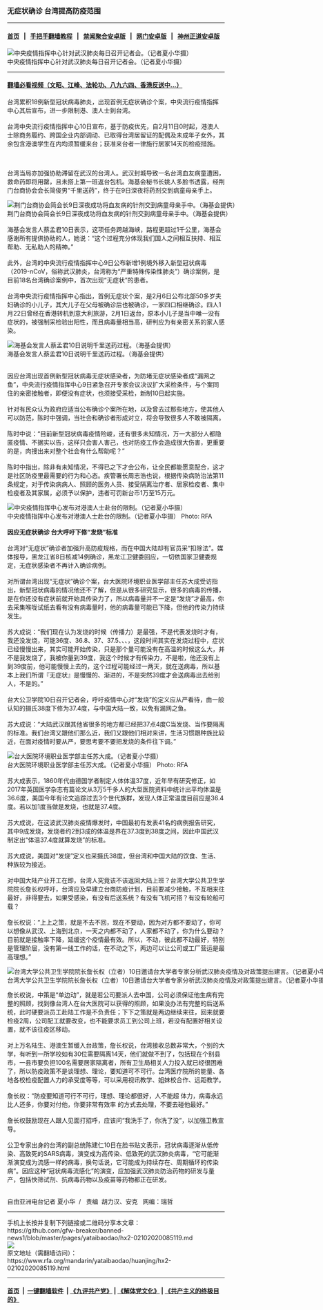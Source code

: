 ### 无症状确诊 台湾提高防疫范围 
------------------------

#### [首页](https://github.com/gfw-breaker/banned-news1/blob/master/README.md) &nbsp;&nbsp;|&nbsp;&nbsp; [手把手翻墙教程](https://github.com/gfw-breaker/guides/wiki) &nbsp;&nbsp;|&nbsp;&nbsp; [禁闻聚合安卓版](https://github.com/gfw-breaker/bn-android) &nbsp;&nbsp;|&nbsp;&nbsp; [网门安卓版](https://github.com/oGate2/oGate) &nbsp;&nbsp;|&nbsp;&nbsp; [神州正道安卓版](https://github.com/SzzdOgate/update) 



<div id="headerimg">
 <img alt="中央疫情指挥中心针对武汉肺炎每日召开记者会。（记者夏小华摄）" src="https://www.rfa.org/mandarin/yataibaodao/huanjing/hx2-02102020085119.html/4e09.jpeg/@@images/674cf641-73a4-4070-9959-9c9950bae55b.jpeg" title="中央疫情指挥中心针对武汉肺炎每日召开记者会。（记者夏小华摄）"/>
 <div id="headerimgcontents">
  <div id="headerimgcaption">
   <span>
    中央疫情指挥中心针对武汉肺炎每日召开记者会。（记者夏小华摄）
   </span>
   <!-- zoomattribute -->
  </div>
  <!-- headerimgcaption -->
 </div>
 <!-- headerimagecontents -->
</div>

<hr/>


#### [翻墙必看视频（文昭、江峰、法轮功、八九六四、香港反送中...）](https://github.com/gfw-breaker/banned-news1/blob/master/pages/link3.md)

<div id="storytext">
 <div>
  <div class="slot_header">
  </div>
 </div>
 <p>
  台湾累积18例新型冠状病毒肺炎，出现首例无症状确诊个案，中央流行疫情指挥中心其后宣布，进一步限制港、澳人士到台湾。
  <br/>
  <br/>
  台湾中央流行疫情指挥中心10日宣布，基于防疫优先，自2月11日0时起，港澳人士除商务履约、跨国企业内部调动、已取得台湾居留证的配偶及未成年子女外，其余包含港澳学生在内均须暂缓来台；获准来台者一律施行居家14天的检疫措施。
 </p>
 <p>
 </p>
 <p>
  <br/>
  <br/>
  台湾当局亦加强协助滞留在武汉的台湾人。武汉封城导致一名台湾血友病童遭困，救命药即将用罄，且未搭上第一班返台包机。海基会秘书长姚人多脸书透露，经荆门台商协会会长简俊男“千里送药”，终于在9日深夜将药剂交到病童母亲手上。
 </p>
 <p>
 </p>
 <p>
  <div class="image-inline captioned" style="width:960px;">
   <div style="width:960px;">
    <img alt="荆门台商协会简会长9日深夜成功将血友病的针剂交到病童母亲手中。（海基会提供）" src="https://www.rfa.org/mandarin/yataibaodao/huanjing/hx2-02102020085119.html/516d884053cb75c5.jpg" title="荆门台商协会简会长9日深夜成功将血友病的针剂交到病童母亲手中。（海基会提供）"/>
   </div>
   <div class="image-caption">
    <span style="width:960px;">
     荆门台商协会简会长9日深夜成功将血友病的针剂交到病童母亲手中。（海基会提供）
    </span>
    <span class="copyright">
    </span>
   </div>
  </div>
  <br/>
  海基会发言人蔡孟君10日表示，这项任务跨越海峡，路程更超过1千公里，海基会感谢所有提供协助的人，她说：“这个过程充分体现我们国人之间相互扶持、相互帮助、无私助人的精神。”
  <br/>
  <br/>
  此外，台湾的中央流行疫情指挥中心9日公布新增1例境外移入新型冠状病毒（2019-nCoV，俗称武汉肺炎，台湾称为“严重特殊传染性肺炎”）确诊案例，是目前18名台湾确诊案例中，首次出现“无症状”的患者。
  <br/>
  <br/>
  台湾中央流行疫情指挥中心指出，首例无症状个案，是2月6日公布北部50多岁夫妇确诊的小儿子，其大儿子在父母被确诊后也被确诊，一家四口相继确诊。四人1月22日曾经在香港转机到意大利旅游，2月1日返台，原本小儿子是当中唯一没有症状的，被强制采检验出阳性，而且病毒量相当高，研判应为有亲密关系的家人感染。
 </p>
 <p>
 </p>
 <p>
  <div class="image-inline captioned" style="width:755px;">
   <div style="width:755px;">
    <img alt="海基会发言人蔡孟君10日说明千里送药过程。（海基会提供）" src="https://www.rfa.org/mandarin/yataibaodao/huanjing/hx2-02102020085119.html/6d7757fa67034e8c.jpg" title="海基会发言人蔡孟君10日说明千里送药过程。（海基会提供）"/>
   </div>
   <div class="image-caption">
    <span style="width:755px;">
     海基会发言人蔡孟君10日说明千里送药过程。（海基会提供）
    </span>
    <span class="copyright">
    </span>
   </div>
  </div>
 </p>
 <p>
  <br/>
  因应台湾出现首例新型冠状病毒无症状感染者，为防堵无症状感染者成“漏网之鱼”，中央流行疫情指挥中心9日紧急召开专家会议决议扩大采检条件，与个案同住的亲密接触者，即便没有症状，也须接受采检，新制10日起实施。
  <br/>
  <br/>
  针对有民众认为政府应适当公布确诊个案所在地，以及曾去过那些地方，使其他人可以防范，陈时中强调，当社会和确诊者形成对立，将会导致很多人不敢被隔离。
  <br/>
  <br/>
  陈时中说：“目前新型冠状病毒疫情险峻，还有很多未知情况，万一大部分人都隐匿疫情、不据实以告，这样只会害人害己，也对防疫工作会造成很大伤害，更重要的是，肉搜出来对整个社会有什么帮助呢？”
  <br/>
  <br/>
  陈时中指出，除非有未知情况，不得已之下才会公布，让全民都能愿意配合，这才是社区防疫里最需要的行为和心态。疾管署长周志浩也说，根据传染病防治法第11条规定，对于传染病病人、照顾的医务人员、接受隔离治疗者、居家检疫者、集中检疫者及其家属，必须予以保护，违者可罚新台币1万至15万元。
 </p>
 <p>
 </p>
 <p>
  <div class="image-inline captioned" style="width:2500px;">
   <div style="width:2500px;">
    <img alt="中央疫情指挥中心发布对港澳人士赴台的限制。（记者夏小华摄）" src="https://www.rfa.org/mandarin/yataibaodao/huanjing/hx2-02102020085119.html/4e00.jpeg" title="中央疫情指挥中心发布对港澳人士赴台的限制。（记者夏小华摄）"/>
   </div>
   <div class="image-caption">
    <span style="width:2500px;">
     中央疫情指挥中心发布对港澳人士赴台的限制。（记者夏小华摄）
    </span>
    <span class="copyright">
     Photo: RFA
    </span>
   </div>
  </div>
  <br/>
  <b>
   因应无症状确诊 台大呼吁下修“发烧”标准
  </b>
  <br/>
  <br/>
  台湾对“无症状”确诊者加强升高防疫规格，而在中国大陆却有官员采“扣除法”。媒体报导，黑龙江省8日核减14例确诊，黑龙江卫健委回应，一切依国家卫健委规定，无症状感染者不再计入确诊病例。
  <br/>
  <br/>
  对所谓台湾出现“无症状”确诊个案，台大医院环境职业医学部主任苏大成受访指出，新型冠状病毒的情况他还不了解，但是从很多研究显示，很多的病毒的传播，是在你还没有症状前就开始具传染力了，所以病毒量并不一定是“发烧”才最高，你去采集喉咙试纸去看有没有病毒量时，他的病毒量可能已下降，但他的传染力持续发生。
  <br/>
  <br/>
  苏大成说：“我们现在认为发烧的时候（传播力）是最强，不是代表发烧时才有，我还没发烧，可能36度、36.8、37、37.5、、、，这段时间其实在发烧过程中，症状已经慢慢出来，其实可能开始传染，只是那个量可能没有在高温的时候这么大，并不是我发烧了，我被你量到39度，我这个时候才有传染力，不是啦，他还没有上到39度前，他可能慢慢上去的，这个过程可能经过一两天，就在送病毒，所以基本上我们所谓『无症状』是慢慢的、渐进的，不是突然39度才会送病毒出去给别人，不是的。”
  <br/>
  <br/>
  台大公卫学院10日召开记者会，呼吁疫情中心对“发烧”的定义应从严看待，由一般认知的摄氏38度下修为37.4度，与中国大陆一致，以免有漏网之鱼。
  <br/>
  <br/>
  苏大成说：“大陆武汉跟其他省很多的地方都已经把37点4度C当发烧、当作要隔离的标准。我们台湾又跟他们那么近，我们又跟他们相对来讲，生活习惯跟种族比较近，在面对疫情时要从严，要思考要不要把发烧的条件往下调。”
 </p>
 <p>
 </p>
 <p>
  <div class="image-inline captioned" style="width:2500px;">
   <div style="width:2500px;">
    <img alt="台大医院环境职业医学部主任苏大成。（记者夏小华摄）" src="https://www.rfa.org/mandarin/yataibaodao/huanjing/hx2-02102020085119.html/4e94.jpg" title="台大医院环境职业医学部主任苏大成。（记者夏小华摄）"/>
   </div>
   <div class="image-caption">
    <span style="width:2500px;">
     台大医院环境职业医学部主任苏大成。（记者夏小华摄）
    </span>
    <span class="copyright">
     Photo: RFA
    </span>
   </div>
  </div>
  <br/>
  苏大成表示，1860年代由德国学者制定人体体温37度，近年早有研究修正，如2017年英国医学杂志有篇论文从3万5千多人的大型医院资料中统计出平均体温是36.6度，美国今年有论文追踪过去3个世代族群，发现人体正常温度目前应是36.4度。若以加1度当做是发烧，也就是37.4度。
  <br/>
  <br/>
  苏大成说，在这波武汉肺炎疫情爆发时，中国最初有发表41名的病例报告研究，其中9成发烧，发烧者约2到3成的体温是界在37.3度到38度之间，因此中国武汉制定出“体温37.4度就算发烧”的标准。
  <br/>
  <br/>
  苏大成说，美国对“发烧”定义也采摄氏38度，但台湾和中国大陆的饮食、生活、种族较为接近。
  <br/>
  <br/>
  对中国大陆产业开工在即，台湾人究竟该不该返回大陆上班？台湾大学公共卫生学院院长詹长权呼吁，台湾应及早建立台商防疫计划，目前要减少接触，不互相来往最好，非得要去，如果受感染，有没有后送系统？有没有飞机可搭？有没有轮船可载？
  <br/>
  <br/>
  詹长权说：“上上之策，就是不去不回，现在不要动，因为对方都不要动了，你可以想像从武汉、上海到北京，一天之内都不动了，人家都不动了，你为什么要动？目前就是接触率下降，延缓这个疫情最有效。所以，不动，彼此都不动最好，特别是管理阶层，没有第一线工作的话，在不动之下，两边可以让公司或工厂营运是最高理想。”
 </p>
 <p>
 </p>
 <p>
  <div class="image-inline captioned" style="width:2500px;">
   <div style="width:2500px;">
    <img alt="台湾大学公共卫生学院院长詹长权（立者）10日邀请台大学者专家分析武汉肺炎疫情及对政策提出建言。（记者夏小华摄）" src="https://www.rfa.org/mandarin/yataibaodao/huanjing/hx2-02102020085119.html/56db.jpeg" title="台湾大学公共卫生学院院长詹长权（立者）10日邀请台大学者专家分析武汉肺炎疫情及对政策提出建言。（记者夏小华摄）"/>
   </div>
   <div class="image-caption">
    <span style="width:2500px;">
     台湾大学公共卫生学院院长詹长权（立者）10日邀请台大学者专家分析武汉肺炎疫情及对政策提出建言。（记者夏小华摄）
    </span>
    <span class="copyright">
     Photo: RFA
    </span>
   </div>
  </div>
 </p>
 <p>
  詹长权说，中策是“单边动”，就是若公司要派人去中国，公司必须保证他生病有完整的照顾，找到像台湾人在台大医院可以获得的照顾，如果没办法有完整的后送系统，此时硬要派员工赴陆工作是不负责任；下下之策就是两边继续来往，回来就要检疫2周，公司配工就要改变，也不能要求员工到公司上班，若没有配置好相关设置，就不该往疫区移动。
  <br/>
  <br/>
  对上万名陆生、港澳生暂缓入台政策，詹长权说，台湾接收总数非常大，个别的大学，有听到一所学校如有30位需要隔离14天，他们就做不到了，包括现在个别县市，一县市要负担100名需要居家隔离者，所有卫生局相关人力投入就已经很困难了，所以防疫政策不是谈理想、理论，要知道可不可行。台湾医疗院所的能量、各地各校检疫配置人力的承受度等等，可以采用视讯教学、姐妹校合作、远距教学。
  <br/>
  <br/>
  詹长权：“防疫要知道可行不可行，理想、理论都很好，人不能超 体力，病毒永远比人还多，你要对付他，你要非常有效率 的方式去处理，不要去碰他最好。”
  <br/>
  <br/>
  詹长权鼓励现在人跟人见面打招呼，应该问“我洗手了，你洗了没”，以加强卫教宣导。
  <br/>
  <br/>
  公卫专家出身的台湾的副总统陈建仁10日在脸书贴文表示，冠状病毒逐渐从低传染、高致死的SARS病毒，演变成为高传染、低致死的武汉肺炎病毒，“它可能渐渐演变成为流感一样的病毒，换句话说，它可能成为持续存在、周期循环的传染病”。因应这种“冠状病毒流感化”的演变，应加强武汉肺炎防治药物的研发与量产，包括快筛试剂、抗病毒药物以及疫苗等药物都正在研发。
 </p>
 <p>
 </p>
 <p>
  <br/>
  自由亚洲电台记者 夏小华  /   责编  胡力汉、安克   网编：瑞哲
 </p>
</div>

<hr/>
手机上长按并复制下列链接或二维码分享本文章：<br/>
https://github.com/gfw-breaker/banned-news1/blob/master/pages/yataibaodao/hx2-02102020085119.md <br/>
<a href='https://github.com/gfw-breaker/banned-news1/blob/master/pages/yataibaodao/hx2-02102020085119.md'><img src='https://github.com/gfw-breaker/banned-news1/blob/master/pages/yataibaodao/hx2-02102020085119.md.png'/></a> <br/>
原文地址（需翻墙访问）：https://www.rfa.org/mandarin/yataibaodao/huanjing/hx2-02102020085119.html


------------------------
#### [首页](https://github.com/gfw-breaker/banned-news1/blob/master/README.md) &nbsp;|&nbsp; [一键翻墙软件](https://github.com/gfw-breaker/nogfw/blob/master/README.md) &nbsp;| [《九评共产党》](https://github.com/gfw-breaker/9ping.md/blob/master/README.md#九评之一评共产党是什么) | [《解体党文化》](https://github.com/gfw-breaker/jtdwh.md/blob/master/README.md) | [《共产主义的终极目的》](https://github.com/gfw-breaker/gczydzjmd.md/blob/master/README.md)


<img src='http://gfw-breaker.win/banned-news/pages/yataibaodao/hx2-02102020085119.md' width='0px' height='0px'/>